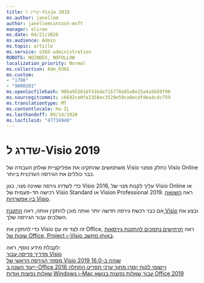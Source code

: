 ```yaml
---
title: שדרג ל-Visio 2019
ms.author: janellem
author: janellemcintosh-msft
manager: eliree
ms.date: 04/21/2020
ms.audience: Admin
ms.topic: article
ms.service: o365-administration
ROBOTS: NOINDEX, NOFOLLOW
localization_priority: Normal
ms.collection: Adm_O365
ms.custom:
- "1798"
- "9000201"
ms.openlocfilehash: 90ba95281df41b4e715778a95a0e15a4a5b50f98
ms.sourcegitcommit: c6692ce0fa1358ec3529e59ca0ecdfdea4cdc759
ms.translationtype: MT
ms.contentlocale: he-IL
ms.lasthandoff: 09/14/2020
ms.locfileid: "47734948"
---
```

# <a name="upgrade-to-visio-2019"></a>שדרג ל-Visio 2019

משתמשים שהתקינו את אפליקציית שולחן העבודה של Visio כחלק ממנוי Visio Online כבר כוללים את הגירסה העדכנית ביותר. 

כדי לשדרג גירסה שאינה מנוי, כגון Visio 2016, עליך לקנות מנוי של Visio Online או רכישה חד-פעמית של Visio Standard או Vision Professional 2019. ראה [השוואה בין אפשרויות Visio](https://products.office.com/visio/microsoft-visio-plans-and-pricing-compare-visio-options).

אם כבר רכשת גירסה חדשה יותר ואתה מוכן להתקין אותה, ראה [התקנת Visio](https://support.office.com/article/f98f21e3-aa02-4827-9167-ddab5b025710?wt.mc_id=OfficeAdm_ClientDIA_Alchemy1798) ובצע את השלבים עבור הגירסה שלך. 

כדי להתקין את Visio זה לצד זה עם Office, ראה [תרחישים נתמכים להתקנת גירסאות שונות של Office, Project ו-Visio באותו מחשב](https://docs.microsoft.com/deployoffice/install-different-office-visio-and-project-versions-on-the-same-computer).

לקבלת מידע נוסף, ראה:<br>
[מדריך פריסה עבור Visio](https://docs.microsoft.com/deployoffice/deployment-guide-for-visio)<br>
[מספר הגירסה הראשי של Visio 2019 שוהה ב-16.0](https://docs.microsoft.com/deployoffice/office2019/overview#whats-stayed-the-same-in-office-2019)<br>
[ייעוד השנה ב-Office 2016 ויישומי לקוח יוסרו מתוך ערכי תפריט התחלה](https://support.office.com/article/8fe5e052-76d2-49de-af30-2e84ed3da907?wt.mc_id=OfficeAdm_ClientDIA_Alchemy1798)<br>
[שאלות נפוצות אודות Windows ו-Mac עבור שאלות נפוצות בנושא Office 2019](https://support.microsoft.com/help/4133312) 
